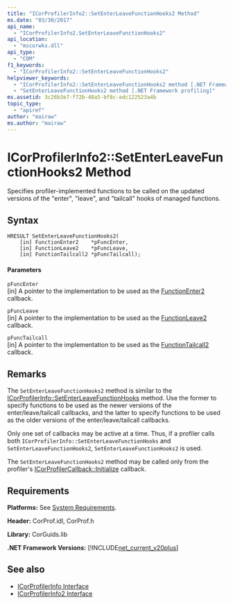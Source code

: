 ```yaml
---
title: "ICorProfilerInfo2::SetEnterLeaveFunctionHooks2 Method"
ms.date: "03/30/2017"
api_name: 
  - "ICorProfilerInfo2.SetEnterLeaveFunctionHooks2"
api_location: 
  - "mscorwks.dll"
api_type: 
  - "COM"
f1_keywords: 
  - "ICorProfilerInfo2::SetEnterLeaveFunctionHooks2"
helpviewer_keywords: 
  - "ICorProfilerInfo2::SetEnterLeaveFunctionHooks2 method [.NET Framework profiling]"
  - "SetEnterLeaveFunctionHooks2 method [.NET Framework profiling]"
ms.assetid: 3c26b3e7-f72b-48a5-bf8c-edc122523a4b
topic_type: 
  - "apiref"
author: "mairaw"
ms.author: "mairaw"
---
```

# ICorProfilerInfo2::SetEnterLeaveFunctionHooks2 Method
Specifies profiler-implemented functions to be called on the updated versions of the "enter", "leave", and "tailcall" hooks of managed functions.  
  
## Syntax  
  
```  
HRESULT SetEnterLeaveFunctionHooks2(  
    [in] FunctionEnter2    *pFuncEnter,  
    [in] FunctionLeave2    *pFuncLeave,  
    [in] FunctionTailcall2 *pFuncTailcall);  
```  
  
#### Parameters  
 `pFuncEnter`  
 [in] A pointer to the implementation to be used as the [FunctionEnter2](../../../../docs/framework/unmanaged-api/profiling/functionenter2-function.md) callback.  
  
 `pFuncLeave`  
 [in] A pointer to the implementation to be used as the [FunctionLeave2](../../../../docs/framework/unmanaged-api/profiling/functionleave2-function.md) callback.  
  
 `pFuncTailcall`  
 [in] A pointer to the implementation to be used as the [FunctionTailcall2](../../../../docs/framework/unmanaged-api/profiling/functiontailcall2-function.md) callback.  
  
## Remarks  
 The `SetEnterLeaveFunctionHooks2` method is similar to the [ICorProfilerInfo::SetEnterLeaveFunctionHooks](../../../../docs/framework/unmanaged-api/profiling/icorprofilerinfo-setenterleavefunctionhooks-method.md) method. Use the former to specify functions to be used as the newer versions of the enter/leave/tailcall callbacks, and the latter to specify functions to be used as the older versions of the enter/leave/tailcall callbacks.  
  
 Only one set of callbacks may be active at a time. Thus, if a profiler calls both `ICorProfilerInfo::SetEnterLeaveFunctionHooks` and `SetEnterLeaveFunctionHooks2`, `SetEnterLeaveFunctionHooks2` is used.  
  
 The `SetEnterLeaveFunctionHooks2` method may be called only from the profiler's [ICorProfilerCallback::Initialize](../../../../docs/framework/unmanaged-api/profiling/icorprofilercallback-initialize-method.md) callback.  
  
## Requirements  
 **Platforms:** See [System Requirements](../../../../docs/framework/get-started/system-requirements.md).  
  
 **Header:** CorProf.idl, CorProf.h  
  
 **Library:** CorGuids.lib  
  
 **.NET Framework Versions:** [!INCLUDE[net_current_v20plus](../../../../includes/net-current-v20plus-md.md)]  
  
## See also
- [ICorProfilerInfo Interface](../../../../docs/framework/unmanaged-api/profiling/icorprofilerinfo-interface.md)
- [ICorProfilerInfo2 Interface](../../../../docs/framework/unmanaged-api/profiling/icorprofilerinfo2-interface.md)

